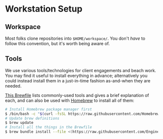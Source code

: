 # Workstation Setup

## Workspace

Most folks clone repositories into `$HOME/workspace/`. You don't _have_ to follow this convention, but it's worth being aware of.

## Tools

We use various tools/technologies for client engagements and beach work. You may find it useful to install everything in advance; alternatively you could instead install them in a just-in-time fashion as-and-when they are needed.

[This Brewfile](Brewfile) lists commonly-used tools and gives a brief explanation of each, and can also be used with [Homebrew](https://brew.sh) to install all of them:

```sh
# Install Homebrew package manager first
$ /bin/bash -c "$(curl -fsSL https://raw.githubusercontent.com/Homebrew/install/HEAD/install.sh)"
# Update brew definitions
$ brew update
# Install all the things in the Brewfile
$ brew bundle install --file <(https://raw.githubusercontent.com/EngineerBetter/new-starters/main/workstation-setup/Brewfile)
```
